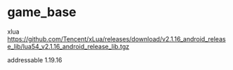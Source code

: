 # game_base

xlua https://github.com/Tencent/xLua/releases/download/v2.1.16_android_release_lib/lua54_v2.1.16_android_release_lib.tgz

addressable 1.19.16